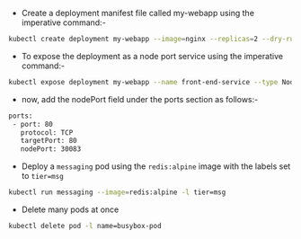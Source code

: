 - Create a deployment manifest file called my-webapp using the imperative command:-

```bash
kubectl create deployment my-webapp --image=nginx --replicas=2 --dry-run=client -oyaml > my-webapp.yaml
```

- To expose the deployment as a node port service using the imperative command:-

```bash
kubectl expose deployment my-webapp --name front-end-service --type NodePort --port 80 --dry-run=client -oyaml > front-end-service.yaml
```

- now, add the nodePort field under the ports section as follows:-

```bash
ports:
 - port: 80
   protocol: TCP
   targetPort: 80
   nodePort: 30083
```

- Deploy a `messaging` pod using the `redis:alpine` image with the labels set to `tier=msg`

```bash
kubectl run messaging --image=redis:alpine -l tier=msg
```

- Delete many pods at once
```bash
kubectl delete pod -l name=busybox-pod
```